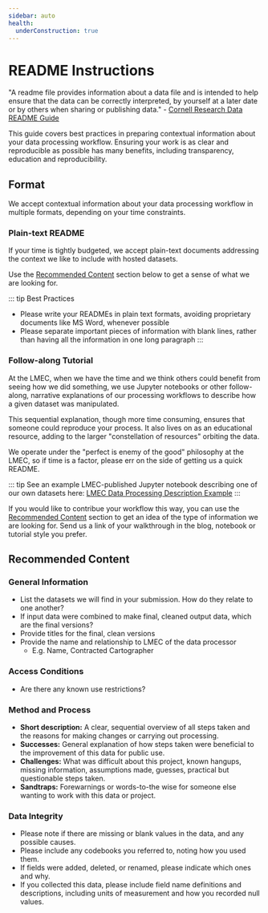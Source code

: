 ```yaml
---
sidebar: auto
health: 
  underConstruction: true
---
```


# README Instructions

"A readme file provides information about a data file and is intended to help ensure that the data can be correctly interpreted, by yourself at a later date or by others when sharing or publishing data." - [Cornell Research Data README Guide]("https://data.research.cornell.edu/content/readme")

This guide covers best practices in preparing contextual information about your data processing workflow. Ensuring your work is as clear and reproducible as possible has many benefits, including transparency, education and reproducibility.


## Format

We accept contextual information about your data processing workflow in multiple formats, depending on your time constraints.

### Plain-text README
 If your time is tightly budgeted, we accept plain-text documents addressing the context we like to include with hosted datasets. 
 
 Use the [Recommended Content](./readme-instructions.html#recommended-content) section below to get a sense of what we are looking for.

::: tip Best Practices
 
  - Please write your READMEs in plain text formats, avoiding proprietary documents like MS Word, whenever possible
  - Please separate important pieces of information with blank lines, rather than having all the information in one long paragraph
:::

### Follow-along Tutorial

At the LMEC, when we have the time and we think others could benefit from seeing how we did something, we use Jupyter notebooks or other follow-along, narrative explanations of our processing workflows to describe how a given dataset was manipulated.

This sequential explanation, though more time consuming, ensures that someone could reproduce your process. It also lives on as an educational resource, adding to the larger "constellation of resources" orbiting the data. 

We operate under the "perfect is enemy of the good" philosophy at the LMEC, so if time is a factor, please err on the side of getting us a quick README.

::: tip
See an example LMEC-published Jupyter notebook describing one of our own datasets here: [LMEC Data Processing Description Example](https://github.com/nblmc/massachusetts-municipal-boundaries)
:::

If you would like to contribue your workflow this way, you can use the [Recommended Content](./readme-instructions.html#recommended-content) section to get an idea of the type of information we are looking for. Send us a link of your walkthrough in the blog, notebook or tutorial style you prefer.

## Recommended Content

### General Information

- List the datasets we will find in your submission. How do they relate to one another?
- If input data were combined to make final, cleaned output data, which are the final versions?
- Provide titles for the final, clean versions
- Provide the name and relationship to LMEC of the data processor
  - E.g. Name, Contracted Cartographer

### Access Conditions

- Are there any known use restrictions?

### Method and Process

- **Short description:** A clear, sequential overview of all steps taken and the reasons for making changes or carrying out processing.
- **Successes:** General explanation of how steps taken were beneficial to the improvement of this data for public use.
- **Challenges:** What was difficult about this project, known hangups, missing information, assumptions made, guesses, practical but questionable steps taken.
- **Sandtraps:** Forewarnings or words-to-the wise for someone else wanting to work with this data or project.

### Data Integrity

- Please note if there are missing or blank values in the data, and any possible causes.
- Please include any codebooks you referred to, noting how you used them.
- If fields were added, deleted, or renamed, please indicate which ones and why.
- If you collected this data, please include field name definitions and descriptions, including units of measurement and how you recorded null values.



